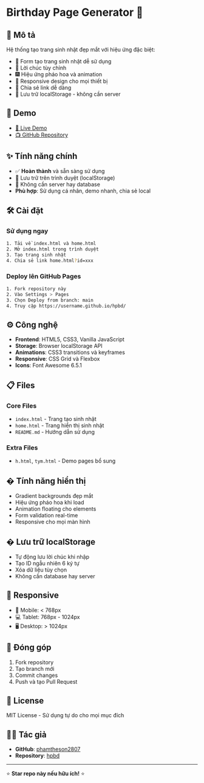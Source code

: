 # Birthday Page Generator 🎂

## 📖 Mô tả
Hệ thống tạo trang sinh nhật đẹp mắt với hiệu ứng đặc biệt:
- 🎂 Form tạo trang sinh nhật dễ sử dụng
- 💝 Lời chúc tùy chỉnh 
- 🎆 Hiệu ứng pháo hoa và animation
- 📱 Responsive design cho mọi thiết bị
- 🔗 Chia sẻ link dễ dàng
- 💾 Lưu trữ localStorage - không cần server

## 🚀 Demo
- [🔗 Live Demo](https://phamtheson2807.github.io/hpbd/) 
- [📺 GitHub Repository](https://github.com/phamtheson2807/hpbd)

## ✨ Tính năng chính
- ✅ **Hoàn thành** và sẵn sàng sử dụng
- 💾 Lưu trữ trên trình duyệt (localStorage)
- 📏 Không cần server hay database
-  **Phù hợp**: Sử dụng cá nhân, demo nhanh, chia sẻ local

## 🛠️ Cài đặt

### Sử dụng ngay
```bash
1. Tải về index.html và home.html
2. Mở index.html trong trình duyệt
3. Tạo trang sinh nhật
4. Chia sẻ link home.html?id=xxx
```

### Deploy lên GitHub Pages
```bash
1. Fork repository này
2. Vào Settings > Pages
3. Chọn Deploy from branch: main
4. Truy cập https://username.github.io/hpbd/
```

## ⚙️ Công nghệ
- **Frontend**: HTML5, CSS3, Vanilla JavaScript
- **Storage**: Browser localStorage API
- **Animations**: CSS3 transitions và keyframes
- **Responsive**: CSS Grid và Flexbox
- **Icons**: Font Awesome 6.5.1

## 📋 Files

### Core Files
- `index.html` - Trang tạo sinh nhật 
- `home.html` - Trang hiển thị sinh nhật
- `README.md` - Hướng dẫn sử dụng

### Extra Files  
- `h.html`, `tym.html` - Demo pages bổ sung

## � Tính năng hiển thị
- Gradient backgrounds đẹp mắt
- Hiệu ứng pháo hoa khi load
- Animation floating cho elements
- Form validation real-time
- Responsive cho mọi màn hình

## � Lưu trữ localStorage
- Tự động lưu lời chúc khi nhập
- Tạo ID ngẫu nhiên 6 ký tự
- Xóa dữ liệu tùy chọn
- Không cần database hay server

## 📱 Responsive
- 📱 Mobile: < 768px
- 💻 Tablet: 768px - 1024px  
- 🖥️ Desktop: > 1024px

## 🤝 Đóng góp
1. Fork repository
2. Tạo branch mới
3. Commit changes
4. Push và tạo Pull Request

## 📄 License
MIT License - Sử dụng tự do cho mọi mục đích

## 👨‍💻 Tác giả
- **GitHub**: [phamtheson2807](https://github.com/phamtheson2807)
- **Repository**: [hpbd](https://github.com/phamtheson2807/hpbd)

---
⭐ **Star repo này nếu hữu ích!** ⭐
